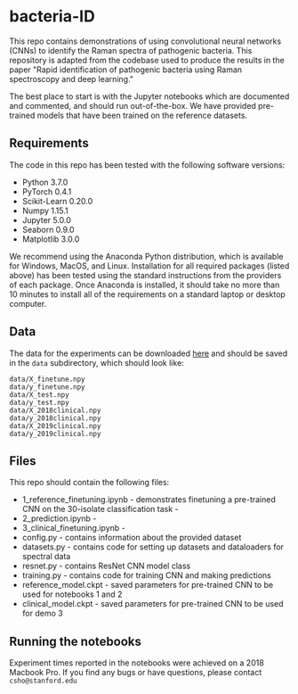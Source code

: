 # bacteria-ID

This repo contains demonstrations of using convolutional neural networks (CNNs) to identify the Raman spectra of pathogenic bacteria. This repository is adapted from the codebase used to produce the results in the paper "Rapid identification of pathogenic bacteria using Raman spectroscopy and deep learning."

The best place to start is with the Jupyter notebooks which are documented and commented, and should run out-of-the-box. We have provided pre-trained models that have been trained on the reference datasets. 

## Requirements

The code in this repo has been tested with the following software versions:
- Python 3.7.0
- PyTorch 0.4.1
- Scikit-Learn 0.20.0
- Numpy 1.15.1
- Jupyter 5.0.0
- Seaborn 0.9.0
- Matplotlib 3.0.0

We recommend using the Anaconda Python distribution, which is available for Windows, MacOS, and Linux. Installation for all required packages (listed above) has been tested using the standard instructions from the providers of each package. Once Anaconda is installed, it should take no more than 10 minutes to install all of the requirements on a standard laptop or desktop computer.

## Data

The data for the experiments can be downloaded [here](https://stanford.box.com/v/bacteria-ID) and should be saved in the `data` subdirectory, which should look like:

```
data/X_finetune.npy
data/y_finetune.npy
data/X_test.npy
data/y_test.npy
data/X_2018clinical.npy
data/y_2018clinical.npy
data/X_2019clinical.npy
data/y_2019clinical.npy
```

## Files

This repo should contain the following files:
- 1_reference_finetuning.ipynb - demonstrates finetuning a pre-trained CNN on the 30-isolate classification task - 
- 2_prediction.ipynb - 
- 3_clinical_finetuning.ipynb - 
- config.py - contains information about the provided dataset
- datasets.py - contains code for setting up datasets and dataloaders for spectral data
- resnet.py - contains ResNet CNN model class
- training.py - contains code for training CNN and making predictions
- reference_model.ckpt - saved parameters for pre-trained CNN to be used for notebooks 1 and 2
- clinical_model.ckpt - saved parameters for pre-trained CNN to be used for demo 3

## Running the notebooks

Experiment times reported in the notebooks were achieved on a 2018 Macbook Pro. If you find any bugs or have questions, please contact `csho@stanford.edu`
